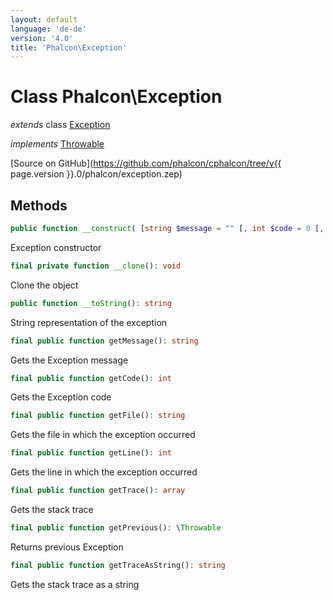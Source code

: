 ```yaml
---
layout: default
language: 'de-de'
version: '4.0'
title: 'Phalcon\Exception'
---
```


<a name="Phalcon_Exception"></a>

# Class **Phalcon\Exception**

*extends* class [Exception](https://php.net/manual/en/class.exception.php)

*implements* [Throwable](https://php.net/manual/en/class.throwable.php)

[Source on GitHub](https://github.com/phalcon/cphalcon/tree/v{{ page.version }}.0/phalcon/exception.zep)

## Methods

```php
public function __construct( [string $message = "" [, int $code = 0 [, \Throwable $previous = NULL ]]] )
```

Exception constructor

```php
final private function __clone(): void
```

Clone the object

```php
public function __toString(): string
```

String representation of the exception

```php
final public function getMessage(): string
```

Gets the Exception message

```php
final public function getCode(): int
```

Gets the Exception code

```php
final public function getFile(): string
```

Gets the file in which the exception occurred

```php
final public function getLine(): int
```

Gets the line in which the exception occurred

```php
final public function getTrace(): array
```

Gets the stack trace

```php
final public function getPrevious(): \Throwable
```

Returns previous Exception

```php
final public function getTraceAsString(): string
```

Gets the stack trace as a string